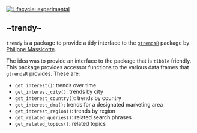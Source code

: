 <!-- badges: start -->
[![Lifecycle: experimental](https://img.shields.io/badge/lifecycle-experimental-orange.svg)](https://www.tidyverse.org/lifecycle/#experimental)
<!-- badges: end -->

## \~trendy\~

`trendy` is a package to provide a tidy interface to the [`gtrendsR`](https://github.com/PMassicotte/gtrendsR) package by [Philippe Massicotte](http://www.pmassicotte.com/). 

The idea was to provide an interface to the package that is `tibble` friendly. This package provides accessor functions to the various data frames that `gtrendsR` provides. These are:

- `get_interest()`: trends over time
- `get_interest_city()`: trends by city
- `get_interest_country()`: trends by country
- `get_interest_dma()`:  trends for a designated marketing area
- `get_interest_region()`: trends by region
- `get_related_queries()`: related search phrases
- `get_related_topics()`: related topics

